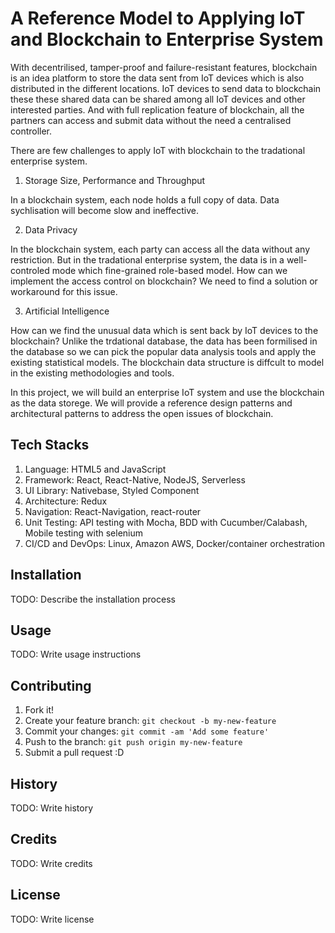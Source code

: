 # A Reference Model to Applying IoT and Blockchain to Enterprise System


With decentrilised, tamper-proof and failure-resistant features, blockchain is an idea platform to store the data sent from IoT devices which is also distributed in the different locations. IoT devices to send data to blockchain these these shared data can be shared among all IoT devices and other interested parties. And with full replication feature of blockchain, all the partners can access and submit data without the need a centralised controller. 

There are few challenges to apply IoT with blockchain to the tradational enterprise system. 
1. Storage Size, Performance and Throughput

In a blockchain system, each node holds a full copy of data. Data sychlisation will become slow and ineffective.

2. Data Privacy

In the blockchain system, each party can access all the data without any restriction. But in the tradational enterprise system, the data is in a well-controled mode which fine-grained role-based model. How can we implement the access control on blockchain? We need to find a solution or workaround for this issue.  

3. Artificial Intelligence

How can we find the unusual data which is sent back by IoT devices to the blockchain? Unlike the trdational database, the data has been formilised in the database so we can pick the popular data analysis tools and apply the existing statistical models. The blockchain data structure is diffcult to model in the existing methodologies and tools.  

In this project, we will build an enterprise IoT system and use the blockchain as the data storege. We will provide a reference design patterns and architectural patterns to address the open issues of blockchain.

## Tech Stacks

1. Language: HTML5 and JavaScript
2. Framework: React, React-Native, NodeJS, Serverless
3. UI Library: Nativebase, Styled Component
4. Architecture: Redux
5. Navigation: React-Navigation, react-router
6. Unit Testing: API testing with Mocha, BDD with Cucumber/Calabash, Mobile testing with selenium
7. CI/CD and DevOps: Linux, Amazon AWS, Docker/container orchestration

## Installation

TODO: Describe the installation process

## Usage

TODO: Write usage instructions

## Contributing

1. Fork it!
2. Create your feature branch: `git checkout -b my-new-feature`
3. Commit your changes: `git commit -am 'Add some feature'`
4. Push to the branch: `git push origin my-new-feature`
5. Submit a pull request :D

## History

TODO: Write history

## Credits

TODO: Write credits

## License

TODO: Write license
